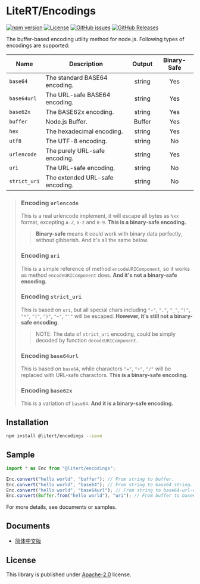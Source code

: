 # LiteRT/Encodings

[![npm version](https://img.shields.io/npm/v/@litert/encodings.svg?colorB=brightgreen)](https://www.npmjs.com/package/@litert/encodings "Stable Version")
[![License](https://img.shields.io/npm/l/@litert/encodings.svg?maxAge=2592000?style=plastic)](https://github.com/litert/encodings/blob/master/LICENSE)
[![GitHub issues](https://img.shields.io/github/issues/litert/encodings.js.svg)](https://github.com/litert/encodings.js/issues)
[![GitHub Releases](https://img.shields.io/github/release/litert/encodings.js.svg)](https://github.com/litert/encodings.js/releases "Stable Release")

The buffer-based encoding utility method for node.js.
Following types of encodings are supported:

Name         | Description                     | Output | Binary-Safe
-------------|---------------------------------|:------:|:-----------:
`base64`     | The standard BASE64 encoding.   | string | Yes
`base64url`  | The URL-safe BASE64 encoding.   | string | Yes
`base62x`    | The BASE62x encoding.           | string | Yes
`buffer`     | Node.js Buffer.                 | Buffer | Yes
`hex`        | The hexadecimal encoding.       | string | Yes
`utf8`       | The UTF-8 encoding.             | string | No
`urlencode`  | The purely URL-safe encoding.   | string | Yes
`uri`        | The URL-safe encoding.          | string | No
`strict_uri` | The extended URL-safe encoding. | string | No

> ### Encoding `urlencode`
>
> This is a real urlencode implement, it will escape all bytes as `%xx` format, 
> excepting `A-Z`, `a-z` and `0-9`. **This is a binary-safe encoding.**
>
> > **Binary-safe** means it could work with binary data perfectly, without
> > gibberish. And it's all the same below.
>
> ### Encoding `uri`
>
> This is a simple reference of method `encodeURIComponent`, so it works as
> method `encodeURIComponent` does. **And it's not a binary-safe encoding.**
>
> ### Encoding `strict_uri`
>
> This is based on `uri`, but all special chars including
> `"-"`, `"."`, `"_"`, `"!"`, `"*"`, `"("`, `")"`, `"~"`, `"'"`
> will be escaped. **However, it's still not a binary-safe encoding.**
>
> > NOTE: The data of `strict_uri` encoding, could be simply decoded by
> > function `decodeURIComponent`.
>
> ### Encoding `base64url`
>
> This is based on `base64`, while charactors `"="`, `"+"`, `"/"` will be
> replaced with URL-safe charactors. **This is a binary-safe encoding.**
>
> ### Encoding `base62x`
>
> This is a variation of `base64`. **And it is a binary-safe encoding.**
>


## Installation

```sh
npm install @litert/encodings --save
```

## Sample

```ts
import * as Enc from "@litert/encodings";

Enc.convert("hello world", "buffer"); // From string to buffer.
Enc.convert("hello world", "base64"); // From string to base64 string.
Enc.convert("hello world", "base64url"); // From string to base64-url-escaped.
Enc.convert(Buffer.from("hello world"), "uri"); // From buffer to base64-url-escaped.
```

For more details, see documents or samples.

## Documents

- [简体中文版](./docs/zh-CN/README.md)

## License

This library is published under [Apache-2.0](./LICENSE) license.
